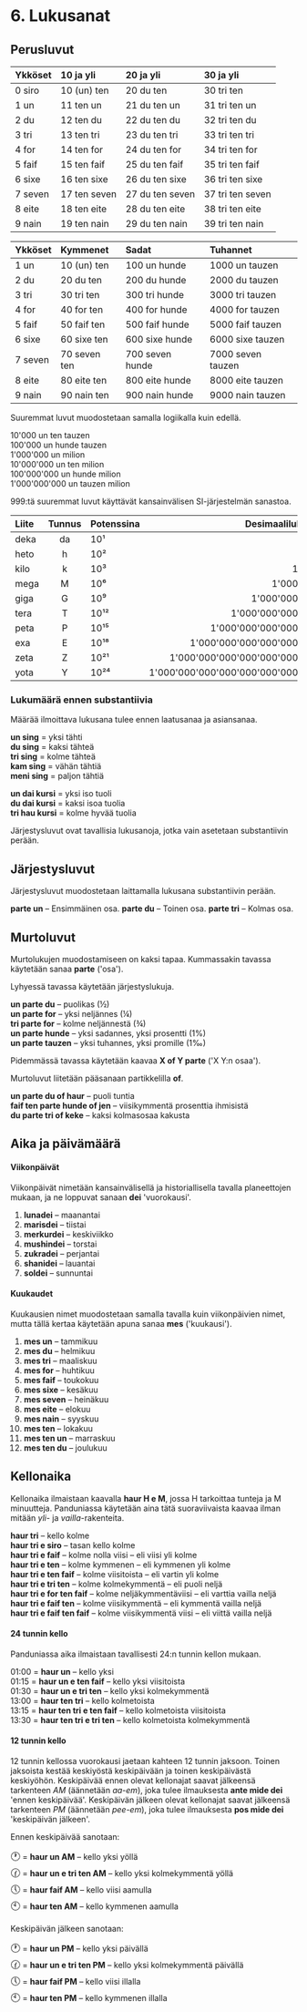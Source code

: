 
# 6. Lukusanat

## Perusluvut

| Ykköset      | 10 ja yli      | 20 ja yli        | 30 ja yli          |
|:-------------|:---------------|:-----------------|:-------------------|
| 0 siro       | 10 (un) ten    | 20 du ten        | 30 tri ten         |
| 1 un         | 11 ten un      | 21 du ten un     | 31 tri ten un      |
| 2 du         | 12 ten du      | 22 du ten du     | 32 tri ten du      |
| 3 tri        | 13 ten tri     | 23 du ten tri    | 33 tri ten tri     |
| 4 for        | 14 ten for     | 24 du ten for    | 34 tri ten for     |
| 5 faif       | 15 ten faif    | 25 du ten faif   | 35 tri ten faif    |
| 6 sixe       | 16 ten sixe    | 26 du ten sixe   | 36 tri ten sixe    |
| 7 seven      | 17 ten seven   | 27 du ten seven  | 37 tri ten seven   |
| 8 eite       | 18 ten eite    | 28 du ten eite   | 38 tri ten eite    |
| 9 nain       | 19 ten nain    | 29 du ten nain   | 39 tri ten nain    |

| Ykköset      | Kymmenet       | Sadat            | Tuhannet           |
|:-------------|:---------------|:-----------------|:-------------------|
| 1 un         | 10 (un) ten    | 100 un hunde     | 1000 un tauzen     |
| 2 du         | 20 du ten      | 200 du hunde     | 2000 du tauzen     |
| 3 tri        | 30 tri ten     | 300 tri hunde    | 3000 tri tauzen    |
| 4 for        | 40 for ten     | 400 for hunde    | 4000 for tauzen    |
| 5 faif       | 50 faif ten    | 500 faif hunde   | 5000 faif tauzen   |
| 6 sixe       | 60 sixe ten    | 600 sixe hunde   | 6000 sixe tauzen   |
| 7 seven      | 70 seven ten   | 700 seven hunde  | 7000 seven tauzen  |
| 8 eite       | 80 eite ten    | 800 eite hunde   | 8000 eite tauzen   |
| 9 nain       | 90 nain ten    | 900 nain hunde   | 9000 nain tauzen   |

Suuremmat luvut muodostetaan samalla logiikalla kuin edellä.

10'000 un ten tauzen  
100'000 un hunde tauzen  
1'000'000 un milion  
10'000'000 un ten milion  
100'000'000 un hunde milion  
1'000'000'000 un tauzen milion  

999:tä suuremmat luvut käyttävät kansainvälisen SI-järjestelmän sanastoa.

| Liite  | Tunnus | Potenssina | Desimaalilukuna             |
|:-------|:------:|:-----|----------------------------------:|
| deka   | da     | 10¹  |                                10 |
| heto   | h      | 10²  |                               100 |
| kilo   | k      | 10³  |                             1'000 |
| mega   | M      | 10⁶  |                         1'000'000 |
| giga   | G      | 10⁹  |                     1'000'000'000 |
| tera   | T      | 10¹² |                 1'000'000'000'000 |
| peta   | P      | 10¹⁵ |             1'000'000'000'000'000 |
| exa    | E      | 10¹⁸ |         1'000'000'000'000'000'000 |
| zeta   | Z      | 10²¹ |     1'000'000'000'000'000'000'000 |
| yota   | Y      | 10²⁴ | 1'000'000'000'000'000'000'000'000 |

### Lukumäärä ennen substantiivia

Määrää ilmoittava lukusana tulee ennen laatusanaa ja asiansanaa.

**un sing**
= yksi tähti  
**du sing**
= kaksi tähteä  
**tri sing**
= kolme tähteä  
**kam sing**
= vähän tähtiä  
**meni sing**
= paljon tähtiä


**un dai kursi**
= yksi iso tuoli  
**du dai kursi**
= kaksi isoa tuolia  
**tri hau kursi**
= kolme hyvää tuolia

Järjestysluvut ovat tavallisia lukusanoja, jotka vain asetetaan substantiivin perään.

## Järjestysluvut

Järjestysluvut muodostetaan laittamalla lukusana substantiivin perään.

**parte un**
– Ensimmäinen osa.
**parte du**
– Toinen osa.
**parte tri**
– Kolmas osa.


## Murtoluvut

Murtolukujen muodostamiseen on kaksi tapaa.
Kummassakin tavassa käytetään sanaa
**parte**
('osa').

Lyhyessä tavassa käytetään järjestyslukuja.

**un parte du**
– puolikas (½)  
**un parte for**
– yksi neljännes (¼)  
**tri parte for**
– kolme neljännestä (¾)  
**un parte hunde**
– yksi sadannes, yksi prosentti (1%)  
**un parte tauzen**
– yksi tuhannes, yksi promille (1‰)

Pidemmässä tavassa käytetään kaavaa
**X of Y parte**
('X Y:n osaa').


Murtoluvut liitetään pääsanaan partikkelilla
**of**.

**un parte du of haur**
– puoli tuntia  
**faif ten parte hunde of jen**
– viisikymmentä prosenttia ihmisistä  
**du parte tri of keke**
– kaksi kolmasosaa kakusta  


## Aika ja päivämäärä

#### Viikonpäivät

Viikonpäivät nimetään kansainvälisellä ja historiallisella tavalla planeettojen mukaan,
ja ne loppuvat sanaan
**dei**
'vuorokausi'.

1. **lunadei**
   – maanantai
2. **marisdei**
   – tiistai
3. **merkurdei**
   – keskiviikko
4. **mushindei**
   – torstai
5. **zukradei**
   – perjantai
6. **shanidei**
   – lauantai
7. **soldei**
   – sunnuntai

#### Kuukaudet

Kuukausien nimet muodostetaan samalla tavalla kuin viikonpäivien nimet,
mutta tällä kertaa käytetään apuna sanaa
**mes**
('kuukausi').

1. **mes un**
   – tammikuu
2. **mes du**
   – helmikuu
3. **mes tri**
   – maaliskuu
4. **mes for**
  – huhtikuu
5. **mes faif**
  – toukokuu
6. **mes sixe**
  – kesäkuu
7. **mes seven**
  – heinäkuu
8. **mes eite**
  – elokuu
9. **mes nain**
  – syyskuu
10. **mes ten**
  – lokakuu
11. **mes ten un**
  – marraskuu
12. **mes ten du**
  – joulukuu

## Kellonaika

Kellonaika ilmaistaan kaavalla
**haur H e M**,
jossa H tarkoittaa tunteja ja M minuutteja.
Panduniassa käytetään aina tätä suoraviivaista kaavaa
ilman mitään *yli*- ja *vailla*-rakenteita.

**haur tri**
– kello kolme  
**haur tri e siro**
– tasan kello kolme  
**haur tri e faif**
– kolme nolla viisi – eli viisi yli kolme  
**haur tri e ten**
– kolme kymmenen – eli kymmenen yli kolme  
**haur tri e ten faif**
– kolme viisitoista – eli vartin yli kolme  
**haur tri e tri ten**
– kolme kolmekymmentä – eli puoli neljä  
**haur tri e for ten faif**
– kolme neljäkymmentäviisi – eli varttia vailla neljä  
**haur tri e faif ten**
– kolme viisikymmentä – eli kymmentä vailla neljä  
**haur tri e faif ten faif**
– kolme viisikymmentä viisi – eli viittä vailla neljä


#### 24 tunnin kello

Panduniassa aika ilmaistaan tavallisesti 24:n tunnin kellon mukaan.

01:00 =
**haur un**
– kello yksi  
01:15 =
**haur un e ten faif**
– kello yksi viisitoista  
01:30 =
**haur un e tri ten**
– kello yksi kolmekymmentä  
13:00 =
**haur ten tri**
– kello kolmetoista  
13:15 =
**haur ten tri e ten faif**
– kello kolmetoista viisitoista  
13:30 =
**haur ten tri e tri ten**
– kello kolmetoista kolmekymmentä

#### 12 tunnin kello

12 tunnin kellossa vuorokausi jaetaan kahteen 12 tunnin jaksoon.
Toinen jaksoista kestää keskiyöstä keskipäivään ja toinen keskipäivästä keskiyöhön.
Keskipäivää ennen olevat kellonajat saavat jälkeensä tarkenteen *AM* (äännetään *aa-em*),
joka tulee ilmauksesta
**ante mide dei**
'ennen keskipäivää'.
Keskipäivän jälkeen olevat kellonajat saavat jälkeensä tarkenteen *PM* (äännetään *pee-em*), joka tulee ilmauksesta
**pos mide dei**
'keskipäivän jälkeen'.

Ennen keskipäivää sanotaan:

<big>🕐</big> =
**haur un AM**
– kello yksi yöllä  
<big>🕜</big> =
**haur un e tri ten AM**
– kello yksi kolmekymmentä yöllä  
<big>🕔</big> =
**haur faif AM**
– kello viisi aamulla  
<big>🕙</big> =
**haur ten AM**
– kello kymmenen aamulla


Keskipäivän jälkeen sanotaan:

<big>🕐</big> =
**haur un PM**
– kello yksi päivällä  
<big>🕜</big> =
**haur un e tri ten PM**
– kello yksi kolmekymmentä päivällä  
<big>🕔</big> =
**haur faif PM**
– kello viisi illalla  
<big>🕙</big> =
**haur ten PM**
– kello kymmenen illalla


